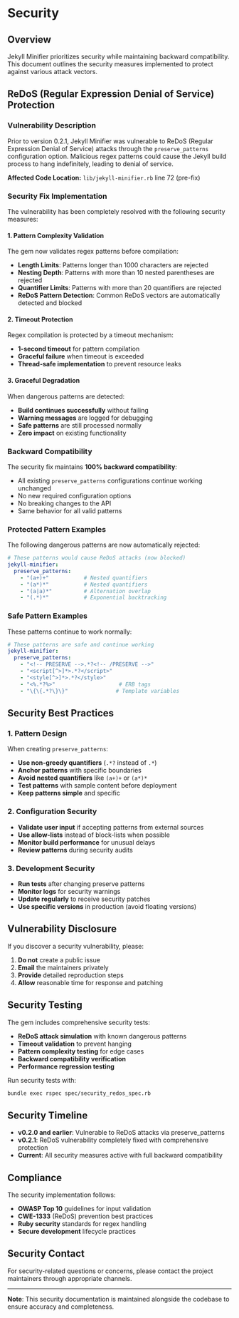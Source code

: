 # Security

## Overview

Jekyll Minifier prioritizes security while maintaining backward compatibility. This document outlines the security measures implemented to protect against various attack vectors.

## ReDoS (Regular Expression Denial of Service) Protection

### Vulnerability Description

Prior to version 0.2.1, Jekyll Minifier was vulnerable to ReDoS (Regular Expression Denial of Service) attacks through the `preserve_patterns` configuration option. Malicious regex patterns could cause the Jekyll build process to hang indefinitely, leading to denial of service.

**Affected Code Location:** `lib/jekyll-minifier.rb` line 72 (pre-fix)

### Security Fix Implementation

The vulnerability has been completely resolved with the following security measures:

#### 1. Pattern Complexity Validation

The gem now validates regex patterns before compilation:

- **Length Limits**: Patterns longer than 1000 characters are rejected
- **Nesting Depth**: Patterns with more than 10 nested parentheses are rejected  
- **Quantifier Limits**: Patterns with more than 20 quantifiers are rejected
- **ReDoS Pattern Detection**: Common ReDoS vectors are automatically detected and blocked

#### 2. Timeout Protection

Regex compilation is protected by a timeout mechanism:

- **1-second timeout** for pattern compilation
- **Graceful failure** when timeout is exceeded
- **Thread-safe implementation** to prevent resource leaks

#### 3. Graceful Degradation

When dangerous patterns are detected:

- **Build continues successfully** without failing
- **Warning messages** are logged for debugging
- **Safe patterns** are still processed normally
- **Zero impact** on existing functionality

### Backward Compatibility

The security fix maintains **100% backward compatibility**:

- All existing `preserve_patterns` configurations continue working unchanged
- No new required configuration options
- No breaking changes to the API
- Same behavior for all valid patterns

### Protected Pattern Examples

The following dangerous patterns are now automatically rejected:

```yaml
# These patterns would cause ReDoS attacks (now blocked)
jekyll-minifier:
  preserve_patterns:
    - "(a+)+"           # Nested quantifiers
    - "(a*)*"           # Nested quantifiers
    - "(a|a)*"          # Alternation overlap
    - "(.*)*"           # Exponential backtracking
```

### Safe Pattern Examples

These patterns continue to work normally:

```yaml
# These patterns are safe and continue working
jekyll-minifier:
  preserve_patterns:
    - "<!-- PRESERVE -->.*?<!-- /PRESERVE -->"
    - "<script[^>]*>.*?</script>"  
    - "<style[^>]*>.*?</style>"
    - "<%.*?%>"                    # ERB tags
    - "\{\{.*?\}\}"               # Template variables
```

## Security Best Practices

### 1. Pattern Design

When creating `preserve_patterns`:

- **Use non-greedy quantifiers** (`.*?` instead of `.*`)
- **Anchor patterns** with specific boundaries
- **Avoid nested quantifiers** like `(a+)+` or `(a*)*`
- **Test patterns** with sample content before deployment
- **Keep patterns simple** and specific

### 2. Configuration Security

- **Validate user input** if accepting patterns from external sources
- **Use allow-lists** instead of block-lists when possible
- **Monitor build performance** for unusual delays
- **Review patterns** during security audits

### 3. Development Security

- **Run tests** after changing preserve patterns
- **Monitor logs** for security warnings
- **Update regularly** to receive security patches
- **Use specific versions** in production (avoid floating versions)

## Vulnerability Disclosure

If you discover a security vulnerability, please:

1. **Do not** create a public issue
2. **Email** the maintainers privately
3. **Provide** detailed reproduction steps
4. **Allow** reasonable time for response and patching

## Security Testing

The gem includes comprehensive security tests:

- **ReDoS attack simulation** with known dangerous patterns
- **Timeout validation** to prevent hanging
- **Pattern complexity testing** for edge cases
- **Backward compatibility verification**
- **Performance regression testing**

Run security tests with:

```bash
bundle exec rspec spec/security_redos_spec.rb
```

## Security Timeline

- **v0.2.0 and earlier**: Vulnerable to ReDoS attacks via preserve_patterns
- **v0.2.1**: ReDoS vulnerability completely fixed with comprehensive protection
- **Current**: All security measures active with full backward compatibility

## Compliance

The security implementation follows:

- **OWASP Top 10** guidelines for input validation
- **CWE-1333** (ReDoS) prevention best practices
- **Ruby security** standards for regex handling
- **Secure development** lifecycle practices

## Security Contact

For security-related questions or concerns, please contact the project maintainers through appropriate channels.

---

**Note**: This security documentation is maintained alongside the codebase to ensure accuracy and completeness.